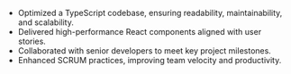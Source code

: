 - Optimized a TypeScript codebase, ensuring readability, maintainability, and scalability.
- Delivered high-performance React components aligned with user stories.
- Collaborated with senior developers to meet key project milestones.
- Enhanced SCRUM practices, improving team velocity and productivity.
